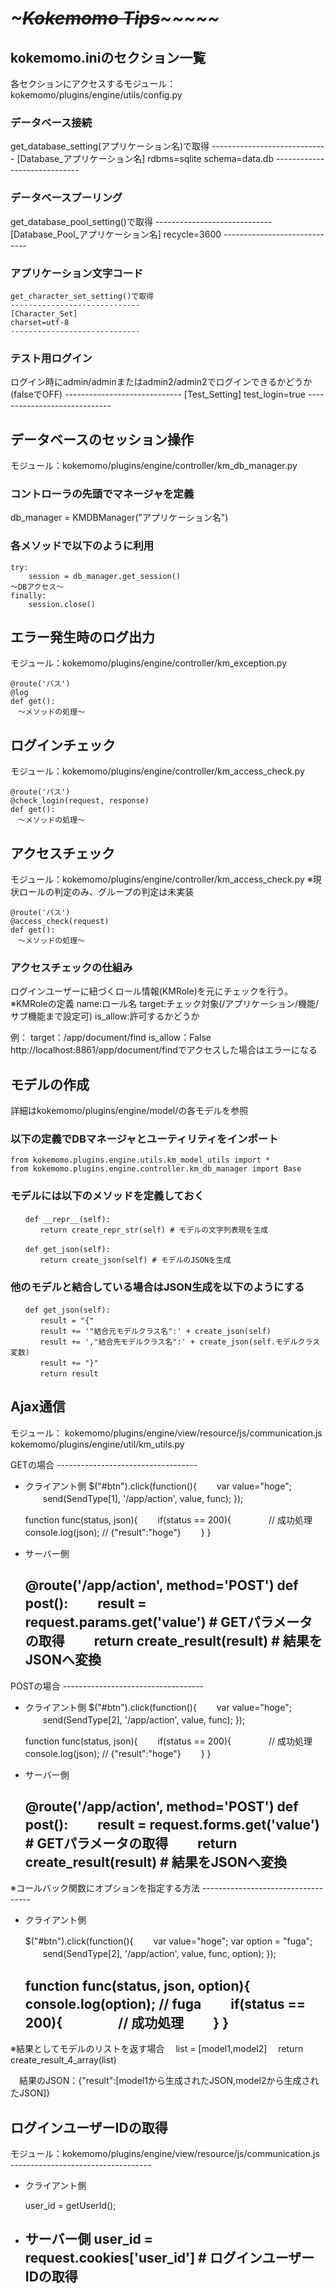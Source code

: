 ﻿# *~~~~~Kokemomo Tips~~~~~~~~~*
## kokemomo.iniのセクション一覧

各セクションにアクセスするモジュール：kokemomo/plugins/engine/utils/config.py


### データベース接続

get_database_setting(アプリケーション名)で取得
    -----------------------------
    [Database_アプリケーション名]
    rdbms=sqlite
    schema=data.db
    -----------------------------

### データベースプーリング

get_database_pool_setting()で取得
    -----------------------------
    [Database_Pool_アプリケーション名]
    recycle=3600
    -----------------------------

### アプリケーション文字コード

    get_character_set_setting()で取得
    -----------------------------
    [Character_Set]
    charset=utf-8
    -----------------------------

### テスト用ログイン

ログイン時にadmin/adminまたはadmin2/admin2でログインできるかどうか(falseでOFF)
    -----------------------------
    [Test_Setting]
    test_login=true
    -----------------------------

## データベースのセッション操作

モジュール：kokemomo/plugins/engine/controller/km_db_manager.py

### コントローラの先頭でマネージャを定義

db_manager = KMDBManager("アプリケーション名")

### 各メソッドで以下のように利用

    try:
        session = db_manager.get_session()
    ～DBアクセス～
    finally:
        session.close()

## エラー発生時のログ出力

モジュール：kokemomo/plugins/engine/controller/km_exception.py

    @route('パス')
    @log
    def get():
    　～メソッドの処理～

## ログインチェック

モジュール：kokemomo/plugins/engine/controller/km_access_check.py

    @route('パス')
    @check_login(request, response)
    def get():
    　～メソッドの処理～

## アクセスチェック

モジュール：kokemomo/plugins/engine/controller/km_access_check.py
※現状ロールの判定のみ、グループの判定は未実装

    @route('パス')
    @access_check(request)
    def get():
    　～メソッドの処理～

### アクセスチェックの仕組み

ログインユーザーに紐づくロール情報(KMRole)を元にチェックを行う。
※KMRoleの定義
name:ロール名
target:チェック対象(/アプリケーション/機能/サブ機能まで設定可)
is_allow:許可するかどうか

例：
target：/app/document/find
is_allow：False
http://localhost:8861/app/document/findでアクセスした場合はエラーになる


## モデルの作成

詳細はkokemomo/plugins/engine/model/の各モデルを参照

### 以下の定義でDBマネージャとユーティリティをインポート

    from kokemomo.plugins.engine.utils.km_model_utils import *
    from kokemomo.plugins.engine.controller.km_db_manager import Base

### モデルには以下のメソッドを定義しておく

    　　def __repr__(self):
    　　　　return create_repr_str(self) # モデルの文字列表現を生成

    　　def get_json(self):
    　　　　return create_json(self) # モデルのJSONを生成


### 他のモデルと結合している場合はJSON生成を以下のようにする

    　　def get_json(self):
    　　　　result = "{"
    　　　　result += '"結合元モデルクラス名":' + create_json(self)
    　　　　result += ',"結合先モデルクラス名":' + create_json(self.モデルクラス変数)
    　　　　result += "}"
    　　　　return result


## Ajax通信

モジュール：
kokemomo/plugins/engine/view/resource/js/communication.js
kokemomo/plugins/engine/util/km_utils.py

GETの場合
    -----------------------------------
+ クライアント側
    $("#btn").click(function(){
    　　var value="hoge";
    　　send(SendType[1], '/app/action', value, func);
    });
    
    function func(status, json){
    　　if(status == 200){
    　　　　// 成功処理
    		console.log(json); // {"result":"hoge"}
    　　}
    }

+ サーバー側

    @route('/app/action', method='POST')
    def post():
    　　result = request.params.get('value') # GETパラメータの取得
    　　return create_result(result) # 結果をJSONへ変換
    -----------------------------------

POSTの場合
    -----------------------------------
+ クライアント側
    $("#btn").click(function(){
    　　var value="hoge";
    　　send(SendType[2], '/app/action', value, func);
    });
    
    function func(status, json){
    　　if(status == 200){
    　　　　// 成功処理
    		console.log(json); // {"result":"hoge"}
    　　}
    }

+ サーバー側

    @route('/app/action', method='POST')
    def post():
    　　result = request.forms.get('value') # GETパラメータの取得
    　　return create_result(result) # 結果をJSONへ変換
    -----------------------------------

※コールバック関数にオプションを指定する方法
    -----------------------------------
+ クライアント側

    $("#btn").click(function(){
    　　var value="hoge";
    	var option = "fuga";
    　　send(SendType[2], '/app/action', value, func, option);
    });
    
    function func(status, json, option){
    	console.log(option); // fuga
    　　if(status == 200){
    　　　　// 成功処理
    　　}
    }
    -----------------------------------

※結果としてモデルのリストを返す場合
    　list = [model1,model2]
    　return create_result_4_array(list)

　結果のJSON：{"result":[model1から生成されたJSON,model2から生成されたJSON]}


## ログインユーザーIDの取得

モジュール：kokemomo/plugins/engine/view/resource/js/communication.js
    -----------------------------------
+ クライアント側

    user_id = getUserId();

+ サーバー側
    user_id = request.cookies['user_id'] # ログインユーザーIDの取得
    -----------------------------------

